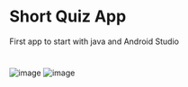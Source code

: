 # Short Quiz App
First app to start with java and Android  Studio
#
![image](https://github.com/lsocpb/systemymobilne01/assets/102978283/fc741ee8-4432-4acd-971b-49c5d2cb3ed5) ![image](https://github.com/lsocpb/systemymobilne01/assets/102978283/d326dc3e-7e24-40a1-88e7-d70630132015)


